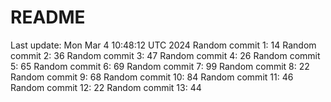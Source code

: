 # README

Last update: Mon Mar  4 10:48:12 UTC 2024
Random commit 1: 14
Random commit 2: 36
Random commit 3: 47
Random commit 4: 26
Random commit 5: 65
Random commit 6: 69
Random commit 7: 99
Random commit 8: 22
Random commit 9: 68
Random commit 10: 84
Random commit 11: 46
Random commit 12: 22
Random commit 13: 44
